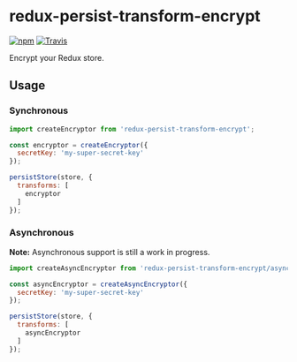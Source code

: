 # redux-persist-transform-encrypt

[![npm](https://img.shields.io/npm/v/redux-persist-transform-encrypt.svg?maxAge=2592000&style=flat-square)](https://www.npmjs.com/package/redux-persist-transform-encrypt)
[![Travis](https://img.shields.io/travis/maxdeviant/redux-persist-transform-encrypt.svg?maxAge=2592000&style=flat-square)]()

Encrypt your Redux store.

## Usage

### Synchronous

```js
import createEncryptor from 'redux-persist-transform-encrypt';

const encryptor = createEncryptor({
  secretKey: 'my-super-secret-key'
});

persistStore(store, {
  transforms: [
    encryptor
  ]
});
```

### Asynchronous

**Note:** Asynchronous support is still a work in progress.

```js
import createAsyncEncryptor from 'redux-persist-transform-encrypt/async';

const asyncEncryptor = createAsyncEncryptor({
  secretKey: 'my-super-secret-key'
});

persistStore(store, {
  transforms: [
    asyncEncryptor
  ]
});
```
